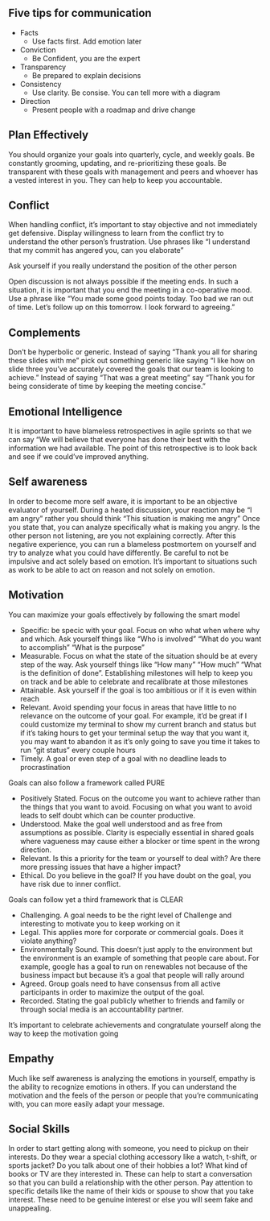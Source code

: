 ## Five tips for communication

* Facts
    * Use facts first. Add emotion later
* Conviction
    * Be Confident, you are the expert
* Transparency
    * Be prepared to explain decisions
* Consistency
    * Use clarity. Be consise. You can tell more with a diagram
* Direction
    * Present people with a roadmap and drive change
 
## Plan Effectively

You should organize your goals into quarterly, cycle, and weekly goals. 
Be constantly grooming, updating, and re-prioritizing these goals. 
Be transparent with these goals with management and peers and whoever has a vested interest in you. 
They can help to keep you accountable.

## Conflict

When handling conflict, it’s important to stay objective and not immediately get defensive. Display willingness to learn from the conflict	try to understand the other person’s frustration. Use phrases like “I understand that my commit has angered you, can you elaborate”

Ask yourself if you really understand the position of the other person

Open discussion is not always possible if the meeting ends. In such a situation, it is important that you end the meeting in a co-operative mood. Use a phrase like “You made some good points today. Too bad we ran out of time. Let’s follow up on this tomorrow. I look forward to agreeing.”

## Complements

Don’t be hyperbolic or generic. Instead of saying “Thank you all for sharing these slides with me” pick out something generic like saying “I like how on slide three you’ve accurately covered the goals that our team is looking to achieve.” Instead of saying “That was a great meeting” say “Thank you for being considerate of time by keeping the meeting concise.”

## Emotional Intelligence

It is important to have blameless retrospectives in agile sprints so that we can say “We will believe that everyone has done their best with the information we had available. The point of this retrospective is to look back and see if we could’ve improved anything. 

## Self awareness

In order to become more self aware, it is important to be an objective evaluator of yourself. During a heated discussion, your reaction may be “I am angry” rather you should think “This situation is making me angry” Once you state that, you can analyze specifically what is making you angry. Is the other person not listening, are you not explaining correctly. After this negative experience, you can run a blameless postmortem on yourself and try to analyze what you could have differently. Be careful to not be impulsive and act solely based on emotion. It’s important to situations such as work to be able to act on reason and not solely on emotion.

## Motivation

You can maximize your goals effectively by following the smart model

* Specific: be specic with your goal. Focus on who what when where why and which. Ask yourself things like “Who is involved”  “What do you want to accomplish” “What is the purpose”
* Measurable. Focus on what the state of the situation should be at every step of the way. Ask yourself things like “How many” “How much” “What is the definition of done”. Establishing milestones will help to keep you on track and be able to celebrate and recalibrate at those milestones
* Attainable. Ask yourself if the goal is too ambitious or if it is even within reach
* Relevant. Avoid spending your focus in areas that have little to no relevance on the outcome of your goal. For example, it’d be great if I could customize my terminal to show my current branch and status but if it’s taking hours to get your terminal setup the way that you want it, you may want to abandon it as it’s only going to save you time it takes to run “git status” every couple hours
* Timely. A goal or even step of a goal with no deadline leads to procrastination

Goals can also follow a framework called PURE

* Positively Stated. Focus on the outcome you want to achieve rather than the things that you want to avoid. Focusing on what you want to avoid leads to self doubt which can be counter productive. 
* Understood. Make the goal well understood and as free from assumptions as possible. Clarity is especially essential in shared goals where vagueness may cause either a blocker or time spent in the wrong direction.
* Relevant. Is this a priority for the team or yourself to deal with? Are there more pressing issues that have a higher impact?
* Ethical. Do you believe in the goal? If you have doubt on the goal, you have risk due to inner conflict.

Goals can follow yet a third framework that is CLEAR

* Challenging. A goal needs to be the right level of Challenge and interesting to motivate you to keep working on it
* Legal. This applies more for corporate or commercial goals. Does it violate anything?
* Environmentally Sound. This doesn’t just apply to the environment but the environment is an example of something that people care about. For example, google has a goal to run on renewables not because of the business impact but because it’s a goal that people will rally around
* Agreed. Group goals need to have consensus from all active participants in order to maximize the output of the goal.
* Recorded. Stating the goal publicly whether to friends and family or through social media is an accountability partner.

It’s important to celebrate achievements and congratulate yourself along the way to keep the motivation going 

## Empathy

Much like self awareness is analyzing the emotions in yourself, empathy is the ability to recognize emotions in others. If you can understand the motivation and the feels of the person or people that you’re communicating with, you can more easily adapt your message. 

## Social Skills

In order to start getting along with someone, you need to pickup on their interests. Do they wear a special clothing accessory like a watch, t-shift, or sports jacket? Do you talk about one of their hobbies a lot? What kind of books or TV are they interested in. These can help to start a conversation so that you can build a relationship with the other person. Pay attention to specific details like the name of their kids or spouse to show that you take interest. These need to be genuine interest or else you will seem fake and unappealing. 
